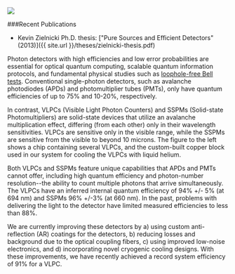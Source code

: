 <img src="{{ site.url }}/img/vlpc.jpg" class="img-responsive pull-left">

###Recent Publications
* Kevin Zielnicki Ph.D. thesis: ["Pure Sources and Efficient Detectors" (2013)]({{ site.url }}/theses/zielnicki-thesis.pdf)

Photon detectors with high efficiencies and low error probabilities are essential for optical quantum computing, scalable quantum information protocols, and fundamental physical studies such as [loophole-free Bell tests](#tests-of-nonlocality). Conventional single-photon detectors, such as avalanche photodiodes (APDs) and photomultiplier tubes (PMTs), only have quantum efficiencies of up to 75% and 10-20%, respectively. 

In contrast, VLPCs (Visible Light Photon Counters) and SSPMs (Solid-state Photomultipliers) are solid-state devices that utilize an avalanche multiplication effect, differing (from each other) only in their wavelength sensitivities. VLPCs are sensitive only in the visible range, while the SSPMs are sensitive from the visible to beyond 10 microns. The figure to the left shows a chip containing several VLPCs, and the custom-built copper block used in our system for cooling the VLPCs with liquid helium.

Both VLPCs and SSPMs feature unique capabilities that APDs and PMTs cannot offer, including high quantum efficiency and photon-number resolution--the ability to count multiple photons that arrive simultaneously. The VLPCs have an inferred internal quantum efficiency of 94% +/- 5% (at 694 nm) and SSPMs 96% +/-3% (at 660 nm). In the past, problems with delivering the light to the detector have limited measured efficiencies to less than 88%. 

We are currently improving these detectors by a) using custom anti-reflection (AR) coatings for the detectors, b) reducing losses and background due to the optical coupling fibers, c) using improved low-noise electronics, and d) incorporating novel cryogenic cooling designs. With these improvements, we have recently achieved a record system efficiency of 91% for a VLPC.